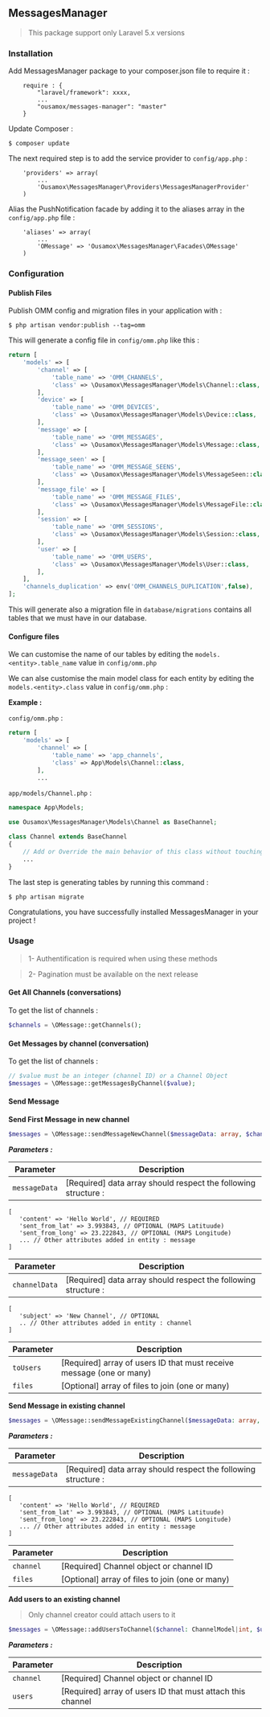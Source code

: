 ## MessagesManager ##

> This package support only Laravel 5.x versions
 
### Installation ###
 
Add MessagesManager package to your composer.json file to require it :
```
    require : {
        "laravel/framework": xxxx,
        ...
        "ousamox/messages-manager": "master"
    }
```
 
Update Composer :
```
$ composer update
```
 
The next required step is to add the service provider to ```config/app.php``` :
```
    'providers' => array(
    	...
    	'Ousamox\MessagesManager\Providers\MessagesManagerProvider'
    )
```

Alias the PushNotification facade by adding it to the aliases array in the ```config/app.php``` file :
```
    'aliases' => array(
        ...
        'OMessage' => 'Ousamox\MessagesManager\Facades\OMessage'
    )
```

### Configuration ###

#### Publish Files ####
 
Publish OMM config and migration files in your application with :
```
$ php artisan vendor:publish --tag=omm
```

This will generate a config file in ```config/omm.php``` like this :

```php
return [
    'models' => [
        'channel' => [
            'table_name' => 'OMM_CHANNELS',
            'class' => \Ousamox\MessagesManager\Models\Channel::class,
        ],
        'device' => [
            'table_name' => 'OMM_DEVICES',
            'class' => \Ousamox\MessagesManager\Models\Device::class,
        ],
        'message' => [
            'table_name' => 'OMM_MESSAGES',
            'class' => \Ousamox\MessagesManager\Models\Message::class,
        ],
        'message_seen' => [
            'table_name' => 'OMM_MESSAGE_SEENS',
            'class' => \Ousamox\MessagesManager\Models\MessageSeen::class,
        ],
        'message_file' => [
            'table_name' => 'OMM_MESSAGE_FILES',
            'class' => \Ousamox\MessagesManager\Models\MessageFile::class,
        ],
        'session' => [
            'table_name' => 'OMM_SESSIONS',
            'class' => \Ousamox\MessagesManager\Models\Session::class,
        ],
        'user' => [
            'table_name' => 'OMM_USERS',
            'class' => \Ousamox\MessagesManager\Models\User::class,
        ],
    ],
    'channels_duplication' => env('OMM_CHANNELS_DUPLICATION',false),
];
```

This will generate also a migration file in ```database/migrations``` contains all tables that we must have in our database.

#### Configure files ####

We can customise the name of our tables by editing the ```models.<entity>.table_name``` value in ```config/omm.php``` 

We can alse customise the main model class for each entity by editing the ```models.<entity>.class``` value in ```config/omm.php``` :

**Example :**

```config/omm.php``` :

```php
return [
    'models' => [
        'channel' => [
            'table_name' => 'app_channels',
            'class' => App\Models\Channel::class,
        ],
        ...
``` 

```app/models/Channel.php``` :

```php
namespace App\Models;

use Ousamox\MessagesManager\Models\Channel as BaseChannel;

class Channel extends BaseChannel
{
    // Add or Override the main behavior of this class without touching its defined properties or attributes
    ...
}
```  

The last step is generating tables by running this command :

```
$ php artisan migrate
```

Congratulations, you have successfully installed MessagesManager in your project !

### Usage ###

> 1- Authentification is required when using these methods

> 2- Pagination must be available on the next release

#### Get All Channels (conversations) ####

To get the list of channels :

```php
$channels = \OMessage::getChannels();
```

#### Get Messages by channel (conversation) ####

To get the list of channels :

```php
// $value must be an integer (channel ID) or a Channel Object
$messages = \OMessage::getMessagesByChannel($value);
```

#### Send Message ####

**Send First Message in new channel**

```php
$messages = \OMessage::sendMessageNewChannel($messageData: array, $channelData: array $toUsers: array, $files = []);
```

***Parameters :***

Parameter | Description
--------- | -------
`messageData` | [Required] data array should respect the following structure :
```
[
   'content' => 'Hello World', // REQUIRED
   'sent_from_lat' => 3.993843, // OPTIONAL (MAPS Latituude)
   'sent_from_long' => 23.222843, // OPTIONAL (MAPS Longitude)
   ... // Other attributes added in entity : message
]
```
Parameter | Description
--------- | -------
`channelData` | [Required] data array should respect the following structure :
```
[
   'subject' => 'New Channel', // OPTIONAL
   .. // Other attributes added in entity : channel 
]
```
Parameter | Description
--------- | -------
`toUsers` | [Required] array of users ID that must receive message (one or many)
`files` | [Optional] array of files to join (one or many)


**Send Message in existing channel**

```php
$messages = \OMessage::sendMessageExistingChannel($messageData: array, $channel: ChannelModel|int, $files = []);
```

***Parameters :***

Parameter | Description
--------- | -------
`messageData` | [Required] data array should respect the following structure :
```
[
   'content' => 'Hello World', // REQUIRED
   'sent_from_lat' => 3.993843, // OPTIONAL (MAPS Latituude)
   'sent_from_long' => 23.222843, // OPTIONAL (MAPS Longitude)
   ... // Other attributes added in entity : message
]
```
Parameter | Description
--------- | -------
`channel` | [Required] Channel object or channel ID
`files` | [Optional] array of files to join (one or many)

**Add users to an existing channel**

> Only channel creator could attach users to it 

```php
$messages = \OMessage::addUsersToChannel($channel: ChannelModel|int, $users: array);
```

***Parameters :***

Parameter | Description
--------- | -------
`channel` | [Required] Channel object or channel ID
`users` | [Required] array of users ID that must attach this channel
